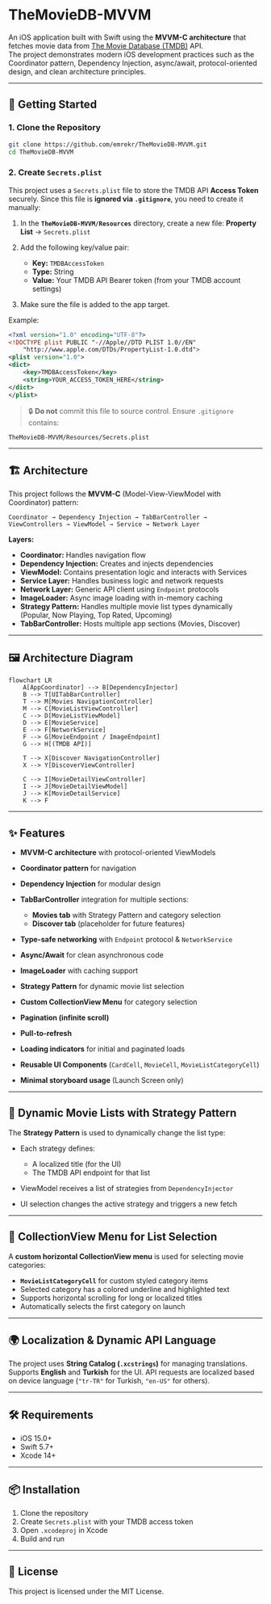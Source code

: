 # TheMovieDB-MVVM

An iOS application built with Swift using the **MVVM-C architecture** that fetches movie data from [The Movie Database (TMDB)](https://www.themoviedb.org/) API.  
The project demonstrates modern iOS development practices such as the Coordinator pattern, Dependency Injection, async/await, protocol-oriented design, and clean architecture principles.

---

## 🚀 Getting Started

### 1. Clone the Repository
```bash
git clone https://github.com/emrekr/TheMovieDB-MVVM.git
cd TheMovieDB-MVVM
````

### 2. Create `Secrets.plist`

This project uses a `Secrets.plist` file to store the TMDB API **Access Token** securely.
Since this file is **ignored via `.gitignore`**, you need to create it manually:

1. In the **`TheMovieDB-MVVM/Resources`** directory, create a new file: **Property List** → `Secrets.plist`
2. Add the following key/value pair:

   * **Key:** `TMDBAccessToken`
   * **Type:** String
   * **Value:** Your TMDB API Bearer token (from your TMDB account settings)
3. Make sure the file is added to the app target.

Example:

```xml
<?xml version="1.0" encoding="UTF-8"?>
<!DOCTYPE plist PUBLIC "-//Apple//DTD PLIST 1.0//EN" 
    "http://www.apple.com/DTDs/PropertyList-1.0.dtd">
<plist version="1.0">
<dict>
    <key>TMDBAccessToken</key>
    <string>YOUR_ACCESS_TOKEN_HERE</string>
</dict>
</plist>
```

> 🔒 **Do not** commit this file to source control. Ensure `.gitignore` contains:

```
TheMovieDB-MVVM/Resources/Secrets.plist
```

---

## 🏗 Architecture

This project follows the **MVVM-C** (Model-View-ViewModel with Coordinator) pattern:

```
Coordinator → Dependency Injection → TabBarController → ViewControllers → ViewModel → Service → Network Layer
```

**Layers:**

* **Coordinator:** Handles navigation flow
* **Dependency Injection:** Creates and injects dependencies
* **ViewModel:** Contains presentation logic and interacts with Services
* **Service Layer:** Handles business logic and network requests
* **Network Layer:** Generic API client using `Endpoint` protocols
* **ImageLoader:** Async image loading with in-memory caching
* **Strategy Pattern:** Handles multiple movie list types dynamically (Popular, Now Playing, Top Rated, Upcoming)
* **TabBarController:** Hosts multiple app sections (Movies, Discover)

---

## 🖼 Architecture Diagram

```mermaid
flowchart LR
    A[AppCoordinator] --> B[DependencyInjector]
    B --> T[UITabBarController]
    T --> M[Movies NavigationController]
    M --> C[MovieListViewController]
    C --> D[MovieListViewModel]
    D --> E[MovieService]
    E --> F[NetworkService]
    F --> G[MovieEndpoint / ImageEndpoint]
    G --> H[(TMDB API)]

    T --> X[Discover NavigationController]
    X --> Y[DiscoverViewController]

    C --> I[MovieDetailViewController]
    I --> J[MovieDetailViewModel]
    J --> K[MovieDetailService]
    K --> F
```

---

## ✨ Features

* **MVVM-C architecture** with protocol-oriented ViewModels
* **Coordinator pattern** for navigation
* **Dependency Injection** for modular design
* **TabBarController** integration for multiple sections:

  * **Movies tab** with Strategy Pattern and category selection
  * **Discover tab** (placeholder for future features)
* **Type-safe networking** with `Endpoint` protocol & `NetworkService`
* **Async/Await** for clean asynchronous code
* **ImageLoader** with caching support
* **Strategy Pattern** for dynamic movie list selection
* **Custom CollectionView Menu** for category selection
* **Pagination (infinite scroll)**
* **Pull-to-refresh**
* **Loading indicators** for initial and paginated loads
* **Reusable UI Components** (`CardCell`, `MovieCell`, `MovieListCategoryCell`)
* **Minimal storyboard usage** (Launch Screen only)

---

## 🎯 Dynamic Movie Lists with Strategy Pattern

The **Strategy Pattern** is used to dynamically change the list type:

* Each strategy defines:

  * A localized title (for the UI)
  * The TMDB API endpoint for that list
* ViewModel receives a list of strategies from `DependencyInjector`
* UI selection changes the active strategy and triggers a new fetch

---

## 🎨 CollectionView Menu for List Selection

A **custom horizontal CollectionView menu** is used for selecting movie categories:

* **`MovieListCategoryCell`** for custom styled category items
* Selected category has a colored underline and highlighted text
* Supports horizontal scrolling for long or localized titles
* Automatically selects the first category on launch

---

## 🌍 Localization & Dynamic API Language

The project uses **String Catalog (`.xcstrings`)** for managing translations.
Supports **English** and **Turkish** for the UI.
API requests are localized based on device language (`"tr-TR"` for Turkish, `"en-US"` for others).

---

## 🛠 Requirements

* iOS 15.0+
* Swift 5.7+
* Xcode 14+

---

## 📦 Installation

1. Clone the repository
2. Create `Secrets.plist` with your TMDB access token
3. Open `.xcodeproj` in Xcode
4. Build and run

---

## 📜 License

This project is licensed under the MIT License.

